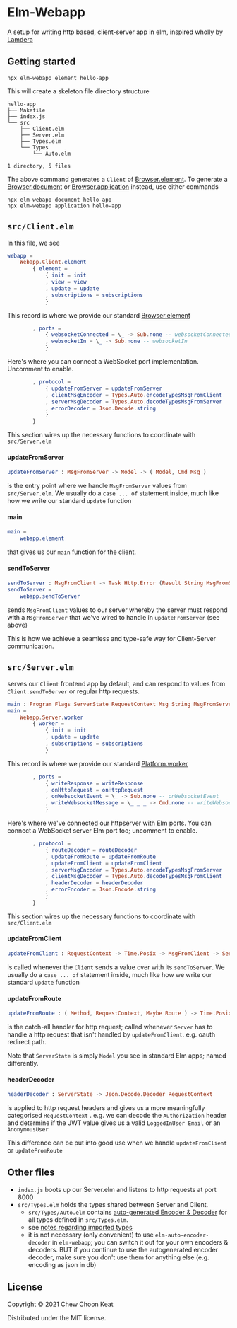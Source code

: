 
# Elm-Webapp

A setup for writing http based, client-server app in elm, inspired wholly by [Lamdera](https://lamdera.app)

## Getting started

```
npx elm-webapp element hello-app
```

This will create a skeleton file directory structure

```
hello-app
├── Makefile
├── index.js
└── src
    ├── Client.elm
    ├── Server.elm
    ├── Types.elm
    └── Types
        └── Auto.elm

1 directory, 5 files
```

The above command generates a  `Client` of [Browser.element](https://package.elm-lang.org/packages/elm/browser/latest/Browser#element). To generate a [Browser.document](https://package.elm-lang.org/packages/elm/browser/latest/Browser#document) or [Browser.application](https://package.elm-lang.org/packages/elm/browser/latest/Browser#application) instead, use either commands

```
npx elm-webapp document hello-app
npx elm-webapp application hello-app
```

## `src/Client.elm`

In this file, we see

```elm
webapp =
    Webapp.Client.element
        { element =
            { init = init
            , view = view
            , update = update
            , subscriptions = subscriptions
            }
```

This record is where we provide our standard [Browser.element](https://package.elm-lang.org/packages/elm/browser/latest/Browser#element)

```elm
        , ports =
            { websocketConnected = \_ -> Sub.none -- websocketConnected
            , websocketIn = \_ -> Sub.none -- websocketIn
            }
```

Here's where you can connect a WebSocket port implementation. Uncomment to enable.

```elm
        , protocol =
            { updateFromServer = updateFromServer
            , clientMsgEncoder = Types.Auto.encodeTypesMsgFromClient
            , serverMsgDecoder = Types.Auto.decodeTypesMsgFromServer
            , errorDecoder = Json.Decode.string
            }
        }
```

This section wires up the necessary functions to coordinate with `src/Server.elm`

#### updateFromServer

```elm
updateFromServer : MsgFromServer -> Model -> ( Model, Cmd Msg )
```
is the entry point where we handle `MsgFromServer` values from `src/Server.elm`. We usually do a `case ... of` statement inside, much like how we write our standard `update` function

#### main

```elm
main =
    webapp.element
```

that gives us our `main` function for the client.

#### sendToServer

```elm
sendToServer : MsgFromClient -> Task Http.Error (Result String MsgFromServer)
sendToServer =
    webapp.sendToServer
```

sends `MsgFromClient` values to our server whereby the server must respond with a `MsgFromServer` that we've wired to handle in `updateFromServer` (see above)

This is how we achieve a seamless and type-safe way for Client-Server communication.

## `src/Server.elm`

serves our `Client` frontend app by default, and can respond to values from `Client.sendToServer` or regular http requests.

```elm
main : Program Flags ServerState RequestContext Msg String MsgFromServer
main =
    Webapp.Server.worker
        { worker =
            { init = init
            , update = update
            , subscriptions = subscriptions
            }
```
This record is where we provide our standard [Platform.worker](https://package.elm-lang.org/packages/elm/core/latest/Platform#worker)

```elm
        , ports =
            { writeResponse = writeResponse
            , onHttpRequest = onHttpRequest
            , onWebsocketEvent = \_ -> Sub.none -- onWebsocketEvent
            , writeWebsocketMessage = \_ _ _ -> Cmd.none -- writeWebsocketMessage
            }
```

Here's where we've connected our httpserver with Elm ports. You can connect a WebSocket server Elm port too; uncomment to enable.

```elm
        , protocol =
            { routeDecoder = routeDecoder
            , updateFromRoute = updateFromRoute
            , updateFromClient = updateFromClient
            , serverMsgEncoder = Types.Auto.encodeTypesMsgFromServer
            , clientMsgDecoder = Types.Auto.decodeTypesMsgFromClient
            , headerDecoder = headerDecoder
            , errorEncoder = Json.Encode.string
            }
        }
```
This section wires up the necessary functions to coordinate with `src/Client.elm`

#### updateFromClient

```elm
updateFromClient : RequestContext -> Time.Posix -> MsgFromClient -> ServerState -> ( ServerState, Task String MsgFromServer )
```
is called whenever the `Client` sends a value over with its `sendToServer`. We usually do a `case ... of` statement inside, much like how we write our standard `update` function

#### updateFromRoute

```elm
updateFromRoute : ( Method, RequestContext, Maybe Route ) -> Time.Posix -> Request -> ServerState -> ( ServerState, Cmd Msg )
```
is the catch-all handler for http request; called whenever `Server` has to handle a http request that isn't handled by `updateFromClient`. e.g. oauth redirect path.

Note that `ServerState` is simply `Model` you see in standard Elm apps; named differently.

#### headerDecoder

```elm
headerDecoder : ServerState -> Json.Decode.Decoder RequestContext
```
is applied to http request headers and gives us a more meaningfully categorised `RequestContext` . e.g. we can decode the `Authorization` header and determine if the JWT value gives us a valid `LoggedInUser Email` or an `AnonymousUser`

This difference can be put into good use when we handle `updateFromClient` or `updateFromRoute`

## Other files

- `index.js` boots up our Server.elm and listens to http requests at port 8000
- `src/Types.elm` holds the types shared between Server and Client.
    - `src/Types/Auto.elm` contains [auto-generated Encoder & Decoder](https://github.com/choonkeat/elm-auto-encoder-decoder) for all types defined in `src/Types.elm`.
    - see [notes regarding imported types](https://github.com/choonkeat/elm-auto-encoder-decoder#dont-be-alarmed-with-i-cannot-find--variable-compiler-errors)
    - it is not necessary (only convenient) to use `elm-auto-encoder-decoder` in `elm-webapp`; you can switch it out for your own encoders & decoders. BUT if you continue to use the autogenerated encoder decoder, make sure you don't use them for anything else (e.g. encoding as json in db)

## License

Copyright © 2021 Chew Choon Keat

Distributed under the MIT license.
